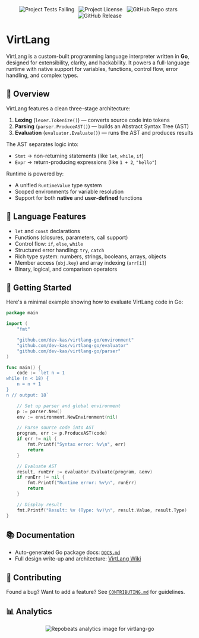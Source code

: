 <div align="center">
<!-- TEST_BADGE --><img alt="Project Tests Failing" src="https://img.shields.io/badge/tests%20-%20failing%20-%20%23ad4c45?style=for-the-badge&logo=textpattern&logoColor=%23ffffff&logoSize=32&label=tests&labelColor=%23732d28&color=%23ad4c45&cacheSeconds=600"><!-- END_TEST_BADGE -->
&nbsp;
<img src="https://img.shields.io/github/license/dev-kas/virtlang-go?style=for-the-badge&logo=2fas&logoColor=%23ffffff&logoSize=64&labelColor=%23701e25&color=%23ab3841&cacheSeconds=6000" alt="Project License">
&nbsp;
<img src="https://img.shields.io/github/stars/dev-kas/virtlang-go?style=for-the-badge&logo=github&logoSize=64&labelColor=%231d6791&color=%233894c9" alt="GitHub Repo stars">
&nbsp;
<img src="https://img.shields.io/github/v/release/dev-kas/virtlang-go?sort=semver&display_name=release&style=for-the-badge&logo=verizon&labelColor=%23347039&color=%234dab55&cacheSeconds=600" alt="GitHub Release">
</div>

# VirtLang
VirtLang is a custom-built programming language interpreter written in **Go**, designed for extensibility, clarity, and hackability. It powers a full-language runtime with native support for variables, functions, control flow, error handling, and complex types.

## 🚀 Overview

VirtLang features a clean three-stage architecture:

1. **Lexing** (`lexer.Tokenize()`) — converts source code into tokens  
2. **Parsing** (`parser.ProduceAST()`) — builds an Abstract Syntax Tree (AST)  
3. **Evaluation** (`evaluator.Evaluate()`) — runs the AST and produces results

The AST separates logic into:
- `Stmt` → non-returning statements (like `let`, `while`, `if`)
- `Expr` → return-producing expressions (like `1 + 2`, `"hello"`)

Runtime is powered by:
- A unified `RuntimeValue` type system
- Scoped environments for variable resolution
- Support for both **native** and **user-defined** functions

## 🧠 Language Features

- `let` and `const` declarations
- Functions (closures, parameters, call support)
- Control flow: `if`, `else`, `while`
- Structured error handling: `try`, `catch`
- Rich type system: numbers, strings, booleans, arrays, objects
- Member access (`obj.key`) and array indexing (`arr[i]`)
- Binary, logical, and comparison operators

## 🧪 Getting Started

Here's a minimal example showing how to evaluate VirtLang code in Go:

```go
package main

import (
	"fmt"

	"github.com/dev-kas/virtlang-go/environment"
	"github.com/dev-kas/virtlang-go/evaluator"
	"github.com/dev-kas/virtlang-go/parser"
)

func main() {
	code := `let n = 1
while (n < 18) {
	n = n + 1
}
n // output: 18`

	// Set up parser and global environment
	p := parser.New()
	env := environment.NewEnvironment(nil)

	// Parse source code into AST
	program, err := p.ProduceAST(code)
	if err != nil {
		fmt.Printf("Syntax error: %v\n", err)
		return
	}

	// Evaluate AST
	result, runErr := evaluator.Evaluate(program, &env)
	if runErr != nil {
		fmt.Printf("Runtime error: %v\n", runErr)
		return
	}

	// Display result
	fmt.Printf("Result: %v (Type: %v)\n", result.Value, result.Type)
}
```

## 📚 Documentation

* Auto-generated Go package docs: [`DOCS.md`](DOCS.md)
* Full design write-up and architecture: [VirtLang Wiki](https://deepwiki.com/dev-kas/virtlang-go)

## 🤝 Contributing

Found a bug? Want to add a feature? See [`CONTRIBUTING.md`](CONTRIBUTING.md) for guidelines.

## 📊 Analytics

<div align="center">
  <img src="https://repobeats.axiom.co/api/embed/09a765e0d0bf50cf5dcc409272f31b3c66aa4b7c.svg" title="Repobeats analytics image for virtlang-go" alt="Repobeats analytics image for virtlang-go">
</div>
